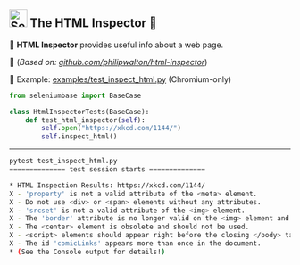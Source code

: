 ## [<img src="https://seleniumbase.io/img/logo6.png" title="SeleniumBase" width="32">](https://github.com/seleniumbase/SeleniumBase/) The HTML Inspector 🔎

🔎 <b>HTML Inspector</b> provides useful info about a web page.

🔎 (<i>Based on: [github.com/philipwalton/html-inspector](https://github.com/philipwalton/html-inspector)</i>)

🔎 Example: [examples/test_inspect_html.py](https://github.com/seleniumbase/SeleniumBase/blob/master/examples/test_inspect_html.py) (Chromium-only)

```python
from seleniumbase import BaseCase

class HtmlInspectorTests(BaseCase):
    def test_html_inspector(self):
        self.open("https://xkcd.com/1144/")
        self.inspect_html()
```

--------

```bash
pytest test_inspect_html.py 
============== test session starts ==============

* HTML Inspection Results: https://xkcd.com/1144/
X - 'property' is not a valid attribute of the <meta> element.
X - Do not use <div> or <span> elements without any attributes.
X - 'srcset' is not a valid attribute of the <img> element.
X - The 'border' attribute is no longer valid on the <img> element and should not be used.
X - The <center> element is obsolete and should not be used.
X - <script> elements should appear right before the closing </body> tag for optimal performance.
X - The id 'comicLinks' appears more than once in the document.
* (See the Console output for details!)
```
